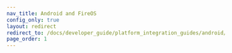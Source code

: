 ```yaml
---
nav_title: Android and FireOS
config_only: true
layout: redirect
redirect_to: /docs/developer_guide/platform_integration_guides/android/initial_sdk_setup/android_sdk_integration/
page_order: 1
---
```

